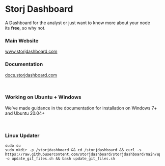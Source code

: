 <h1>Storj Dashboard</h1>
<p>A Dashboard for the analyst or just want to know more about your node<br />its&nbsp;<strong>free</strong>, so why not.</p>
<h3>Main Website</h3>
<p><a href="https://www.storjdashboard.com">www.storjdashboard.com</a></p>
<h3>Documentation</h3>
<p><a href="https://docs.storjdashboard.com">docs.storjdashboard.com</a></p>
<p>&nbsp;</p>
<h3>Working on Ubuntu + Windows</h3>
<p>We've made guidance in the documentation for installation on Windows 7+ and Ubuntu 20.04+</p>
<p>&nbsp;</p>
<h3>Linux Updater</h3>
<pre><code>sudo su</code>
<code>sudo mkdir -p /storjdashboard &amp;&amp; cd /storjdashboard &amp;&amp; curl -s https://raw.githubusercontent.com/storjdashboard/storjdashboard/main/update/deb_ubuntu/update_git_files.sh -o update_git_files.sh &amp;&amp; bash update_git_files.sh
</code></pre>
<p>&nbsp;</p>

<!--
**storjdashboard/storjdashboard** is a ✨ _special_ ✨ repository because its `README.md` (this file) appears on your GitHub profile.

Here are some ideas to get you started:

- 🔭 I’m currently working on ...
- 🌱 I’m currently learning ...
- 👯 I’m looking to collaborate on ...
- 🤔 I’m looking for help with ...
- 💬 Ask me about ...
- 📫 How to reach me: ...
- 😄 Pronouns: ...
- ⚡ Fun fact: ...
-->
